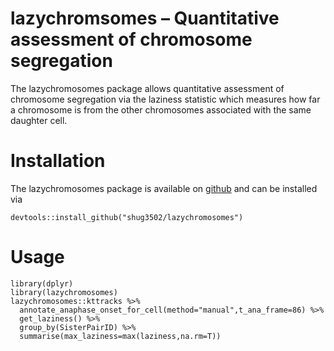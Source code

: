 # lazychromsomes – Quantitative assessment of chromosome segregation

The lazychromosomes package allows quantitative assessment of chromosome segregation via the laziness statistic which measures how far a chromosome is from the other chromosomes associated with the same daughter cell. 

# Installation

The lazychromosomes package is available on [github](https://github.com/shug3502/lazychromosomes) and can be installed via

    devtools::install_github("shug3502/lazychromosomes")
    
# Usage

    library(dplyr)
    library(lazychromosomes)
    lazychromosomes::kttracks %>% 
      annotate_anaphase_onset_for_cell(method="manual",t_ana_frame=86) %>%
      get_laziness() %>%
      group_by(SisterPairID) %>%
      summarise(max_laziness=max(laziness,na.rm=T))
  
